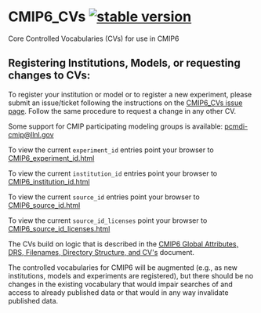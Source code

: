 # CMIP6_CVs [![stable version](https://img.shields.io/badge/Current%20version-6.2.58.26-brightgreen.svg)](https://github.com/WCRP-CMIP/CMIP6_CVs/releases/tag/6.2.58.26)

Core Controlled Vocabularies (CVs) for use in CMIP6

Registering Institutions, Models, or requesting changes to CVs:
----------------

To register your institution or model or to register a new experiment, please submit an issue/ticket following the instructions on the [CMIP6_CVs issue page](https://github.com/WCRP-CMIP/CMIP6_CVs/issues/new). Follow the same procedure to request a change in any other CV.

Some support for CMIP participating modeling groups is available: pcmdi-cmip@llnl.gov

To view the current `experiment_id` entries point your browser to [CMIP6_experiment_id.html](https://wcrp-cmip.github.io/CMIP6_CVs/docs/CMIP6_experiment_id.html)

To view the current `institution_id` entries point your browser to [CMIP6_institution_id.html](https://wcrp-cmip.github.io/CMIP6_CVs/docs/CMIP6_institution_id.html)

To view the current `source_id` entries point your browser to [CMIP6_source_id.html](https://wcrp-cmip.github.io/CMIP6_CVs/docs/CMIP6_source_id.html)

To view the current `source_id_licenses` point your browser to [CMIP6_source_id_licenses.html](https://wcrp-cmip.github.io/CMIP6_CVs/docs/CMIP6_source_id_licenses.html)

The CVs build on logic that is described in the [CMIP6 Global Attributes, DRS, Filenames, Directory Structure, and CV's](http://goo.gl/v1drZl) document.

The controlled vocabularies for CMIP6 will be augmented (e.g., as new institutions, models and experiments are registered), but there should be no changes in the existing vocabulary that would impair searches of and access to already published data or that would in any way invalidate published data.
